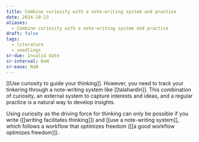 ```yaml
---
title: Combine curiosity with a note-writing system and practice
date: 2024-10-23
aliases:
  - Combine curiosity with a note-writing system and practice
draft: false
tags:
  - literature
  - seedlings
sr-due: Invalid date
sr-interval: NaN
sr-ease: NaN
---
```

[[Use curiosity to guide your thinking]]. However, you need to track your tinkering through a note-writing system like [[talahardin]]. This combination of curiosity, an external system to capture interests and ideas, and a regular practice is a natural way to develop insights.

Using curiosity as the driving force for thinking can only be possible if you write ([[writing facilitates thinking]]) and [[use a note-writing system]], which follows a workflow that optimizes freedom ([[a good workflow optimizes freedom]]).
